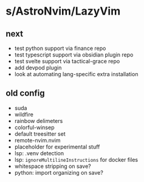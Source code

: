 # s/AstroNvim/LazyVim

## next

- test python support via finance repo
- test typescript support via obsidian plugin repo
- test svelte support via tactical-grace repo
- add devpod plugin
- look at automating lang-specific extra installation

## old config

- suda
- wildfire
- rainbow delimeters
- colorful-winsep
- default treesitter set
- remote-nvim.nvim
- placeholder for experimental stuff
- lsp: .venv detection
- lsp: `ignoreMultilineInstructions` for docker files
- whitespace stripping on save?
- python: import organizing on save?
